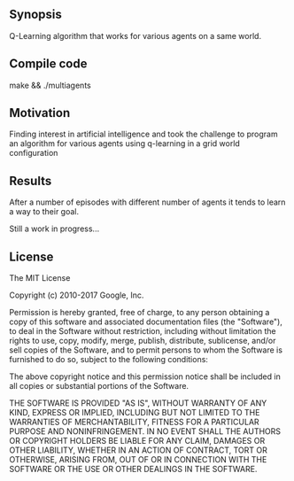 ## Synopsis

Q-Learning algorithm that works for various agents on a same world. 

## Compile code
make && ./multiagents

## Motivation
Finding interest in artificial intelligence and took the challenge to program an algorithm for various agents using q-learning in a grid world configuration

## Results
After a number of episodes with different number of agents it tends to learn a way to their goal. 

Still a work in progress...


## License

The MIT License

Copyright (c) 2010-2017 Google, Inc.

Permission is hereby granted, free of charge, to any person obtaining a copy
of this software and associated documentation files (the "Software"), to deal
in the Software without restriction, including without limitation the rights
to use, copy, modify, merge, publish, distribute, sublicense, and/or sell
copies of the Software, and to permit persons to whom the Software is
furnished to do so, subject to the following conditions:

The above copyright notice and this permission notice shall be included in
all copies or substantial portions of the Software.

THE SOFTWARE IS PROVIDED "AS IS", WITHOUT WARRANTY OF ANY KIND, EXPRESS OR
IMPLIED, INCLUDING BUT NOT LIMITED TO THE WARRANTIES OF MERCHANTABILITY,
FITNESS FOR A PARTICULAR PURPOSE AND NONINFRINGEMENT. IN NO EVENT SHALL THE
AUTHORS OR COPYRIGHT HOLDERS BE LIABLE FOR ANY CLAIM, DAMAGES OR OTHER
LIABILITY, WHETHER IN AN ACTION OF CONTRACT, TORT OR OTHERWISE, ARISING FROM,
OUT OF OR IN CONNECTION WITH THE SOFTWARE OR THE USE OR OTHER DEALINGS IN
THE SOFTWARE.
